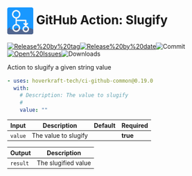 <!-- start title -->

# <img src=".github/ghadocs/branding.svg" width="60px" align="center" alt="branding<icon:link-2 color:gray-dark>" /> GitHub Action: Slugify

<!-- end title -->
<!--
// jscpd:ignore-start
-->
<!-- markdownlint-disable MD013 -->
<!-- start badges -->

<a href="https%3A%2F%2Fgithub.com%2Fhoverkraft-tech%2Fci-github-common%2Freleases%2Flatest"><img src="https://img.shields.io/github/v/release/hoverkraft-tech/ci-github-common?display_name=tag&sort=semver&logo=github&style=flat-square" alt="Release%20by%20tag" /></a><a href="https%3A%2F%2Fgithub.com%2Fhoverkraft-tech%2Fci-github-common%2Freleases%2Flatest"><img src="https://img.shields.io/github/release-date/hoverkraft-tech/ci-github-common?display_name=tag&sort=semver&logo=github&style=flat-square" alt="Release%20by%20date" /></a><img src="https://img.shields.io/github/last-commit/hoverkraft-tech/ci-github-common?logo=github&style=flat-square" alt="Commit" /><a href="https%3A%2F%2Fgithub.com%2Fhoverkraft-tech%2Fci-github-common%2Fissues"><img src="https://img.shields.io/github/issues/hoverkraft-tech/ci-github-common?logo=github&style=flat-square" alt="Open%20Issues" /></a><img src="https://img.shields.io/github/downloads/hoverkraft-tech/ci-github-common/total?logo=github&style=flat-square" alt="Downloads" />

<!-- end badges -->
<!-- markdownlint-enable MD013 -->
<!--
// jscpd:ignore-end
-->
<!-- start description -->

Action to slugify a given string value

<!-- end description -->
<!-- start contents -->
<!-- end contents -->
<!-- start usage -->

```yaml
- uses: hoverkraft-tech/ci-github-common@0.19.0
  with:
    # Description: The value to slugify
    #
    value: ""
```

<!-- end usage -->
<!-- start inputs -->

| **Input**          | **Description**      | **Default** | **Required** |
| ------------------ | -------------------- | ----------- | ------------ |
| <code>value</code> | The value to slugify |             | **true**     |

<!-- end inputs -->
<!-- start outputs -->

| **Output**          | **Description**     |
| ------------------- | ------------------- |
| <code>result</code> | The slugified value |

<!-- end outputs -->
<!-- start [.github/ghadocs/examples/] -->
<!-- end [.github/ghadocs/examples/] -->
